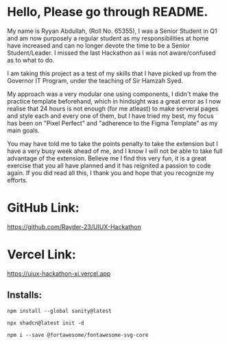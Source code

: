 # Hello, Please go through README.
My name is Ryyan Abdullah, (Roll No. 65355), I was a Senior Student in Q1 and am now purposely a regular student as my responsibilities at home have increased and can no longer devote the time to be a Senior Student/Leader. I missed the last Hackathon as I was not aware/confused as to what to do.

I am taking this project as a test of my skills that I have picked up from the Governor IT Program, under the teaching of Sir Hamzah Syed.

My approach was a very modular one using components, I didn't make the practice template beforehand, which in hindsight was a great error as I now realise that 24 hours is not enough (for me atleast) to make serveral pages and style each and every one of them, but I have tried my best, my focus has been on "Pixel Perfect" and "adherence to the Figma Template" as my main goals.

You may have told me to take the points penalty to take the extension but I have a very busy week ahead of me, and I know I will not be able to take full advantage of the extension. Believe me I find this very fun, it is a great exercise that you all have planned and it has reignited a passion to code again. If you did read all this, I thank you and hope that you recognize my efforts.

# GitHub Link: 
https://github.com/Rayder-23/UIUX-Hackathon

# Vercel Link:
https://uiux-hackathon-xi.vercel.app


## Installs:

```
npm install --global sanity@latest
```
```
npx shadcn@latest init -d
```
```
npm i --save @fortawesome/fontawesome-svg-core
```
